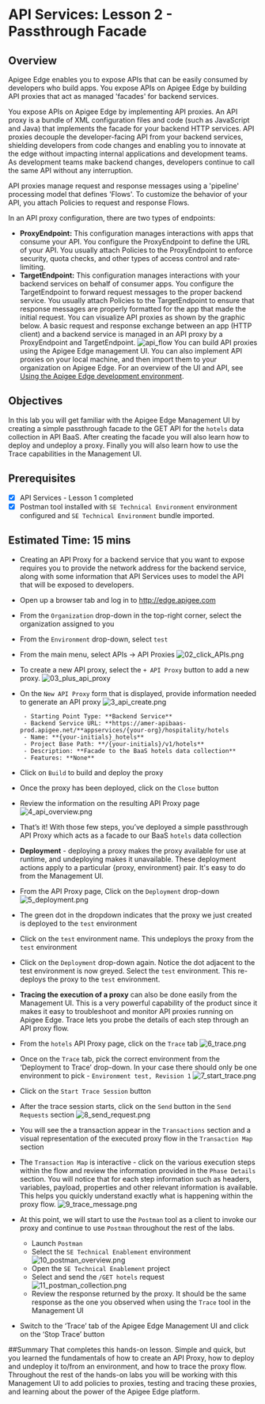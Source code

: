 # API Services: Lesson 2 - Passthrough Facade

## Overview
Apigee Edge enables you to expose APIs that can be easily consumed by developers who build apps. You expose APIs on Apigee Edge by building API proxies that act as managed 'facades' for backend services. 

You expose APIs on Apigee Edge by implementing API proxies. An API proxy is a bundle of XML configuration files and code (such as JavaScript and Java) that implements the facade for your backend HTTP services. API proxies decouple the developer-facing API from your backend services, shielding developers from code changes and enabling you to innovate at the edge without impacting internal applications and development teams. As development teams make backend changes, developers continue to call the same API without any interruption.

API proxies manage request and response messages using a 'pipeline' processing model that defines 'Flows'. To customize the behavior of your API, you attach Policies to request and response Flows. 

In an API proxy configuration, there are two types of endpoints: 

* **ProxyEndpoint:** This configuration manages interactions with apps that consume your API. You configure the ProxyEndpoint to define the URL of your API. You usually attach Policies to the ProxyEndpoint to enforce security, quota checks, and other types of access control and rate-limiting.
* **TargetEndpoint:** This configuration manages interactions with your backend services on behalf of consumer apps. You configure the TargetEndpoint to forward request messages to the proper backend service. You usually attach Policies to the TargetEndpoint to ensure that response messages are properly formatted for the app that made the initial request.
You can visualize API proxies as shown by the graphic below. A basic request and response exchange between an app (HTTP client) and a backend service is managed in an API proxy by a ProxyEndpoint and TargetEndpoint. 
![api_flow](./images/1_api_flow.png)
You can build API proxies using the Apigee Edge management UI. You can also implement API proxies on your local machine, and then import them to your organization on Apigee Edge. For an overview of the UI and API, see [Using the Apigee Edge development environment](http://apigee.com/docs/api-services/content/using-apigee-edge-development-environment).

## Objectives

In this lab you will get familiar with the Apigee Edge Management UI by creating a simple passthrough facade to the GET API for the `hotels` data collection in API BaaS. After creating the facade you will also learn how to deploy and undeploy a proxy. Finally you will also learn how to use the Trace capabilities in the Management UI.

## Prerequisites
- [x] API Services - Lesson 1 completed
- [x] Postman tool installed with `SE Technical Environment` environment configured and `SE Technical Environment` bundle imported.

## Estimated Time: 15 mins

- Creating an API Proxy for a backend service that you want to expose requires you to provide the network address for the backend service, along with some information that API Services uses to model the API that will be exposed to developers.
 - Open up a browser tab and log in to http://edge.apigee.com
 - From the `Organization` drop-down in the top-right corner, select the organization assigned to you
 - From the `Environment` drop-down, select `test`
 - From the main menu, select APIs → API Proxies
   ![02_click_APIs.png](./images/02_click_APIs.png)

 - To create a new API proxy, select the `+ API Proxy` button to add a new proxy.
   ![03_plus_api_proxy](./images/03_plus_api_proxy.png)

 - On the `New API Proxy` form that is displayed, provide information needed to generate an API proxy
        ![3_api_create.png](./images/3_api_create.png)
        
        - Starting Point Type: **Backend Service**
        - Backend Service URL: **https://amer-apibaas-prod.apigee.net/**appservices/{your-org}/hospitality/hotels
        - Name: **{your-initials}_hotels**
        - Project Base Path: **/{your-initials}/v1/hotels**
        - Description: **Facade to the BaaS hotels data collection**
        - Features: **None**
        
 - Click on `Build` to build and deploy the proxy
 - Once the proxy has been deployed, click on the `Close` button
 - Review the information on the resulting API Proxy page
        ![4_api_overview.png](./images/4_api_overview.png)
 - That’s it! With those few steps, you’ve deployed a simple passthrough API Proxy which acts as a facade to our BaaS `hotels` data collection
- **Deployment** - deploying a proxy makes the proxy available for use at runtime, and undeploying makes it unavailable. These deployment actions apply to a particular {proxy, environment} pair. It's easy to do from the Management UI.
 - From the API Proxy page, Click on the `Deployment` drop-down 
        ![5_deployment.png](./images/5_deployment.png)
 - The green dot in the dropdown indicates that the proxy we just created is deployed to the `test` environment
 - Click on the `test` environment name. This undeploys the proxy from the `test` environment
 - Click on the `Deployment` drop-down again. Notice the dot adjacent to the test environment is now greyed. Select the `test` environment. This re-deploys the proxy to the `test` environment.
- **Tracing the execution of a proxy** can also be done easily from the Management UI. This is a very powerful capability of the product since it makes it easy to troubleshoot and monitor API proxies running on Apigee Edge. Trace lets you probe the details of each step through an API proxy flow. 
 - From the `hotels` API Proxy page, click on the `Trace` tab
        ![6_trace.png](./images/6_trace.png)
 - Once on the `Trace` tab, pick the correct environment from the ‘Deployment to Trace’ drop-down. In your case there should only be one environment to pick - `Environment test, Revision 1`
        ![7_start_trace.png](./images/7_start_trace.png)
 - Click on the `Start Trace Session` button
 - After the trace session starts, click on the `Send` button in the `Send Requests` section
        ![8_send_request.png](./images/8_send_request.png)
 - You will see the a transaction appear in the `Transactions` section and a visual representation of the executed proxy flow in the `Transaction Map` section
 - The `Transaction Map` is interactive - click on the various execution steps within the flow and review the information provided in the `Phase Details` section. You will notice that for each step information such as headers, variables, payload, properties and other relevant information is available. This helps you quickly understand exactly what is happening within the proxy flow.
        ![9_trace_message.png](./images/9_trace_message.png)
 - At this point, we will start to use the `Postman` tool as a client to invoke our proxy and continue to use `Postman` throughout the rest of the labs. 
    - Launch `Postman`
    - Select the `SE Technical Enablement` environment
        ![10_postman_overview.png](./images/10_postman_overview.png)
    - Open the `SE Technical Enablement` project
    - Select and send the `/GET hotels` request
        ![11_postman_collection.png](./images/11_postman_collection.png)
    - Review the response returned by the proxy. It should be the same response as the one you observed when using the `Trace` tool in the Management UI

 - Switch to the ‘Trace’ tab of the Apigee Edge Management UI and click on the ‘Stop Trace’ button

##Summary
That completes this hands-on lesson. Simple and quick, but you learned the fundamentals of how to create an API Proxy, how to deploy and undeploy it to/from an environment, and how to trace the proxy flow. Throughout the rest of the hands-on labs you will be working with this Management UI to add policies to proxies, testing and tracing these proxies, and learning about the power of the Apigee Edge platform.
